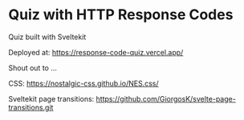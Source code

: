 # Quiz with HTTP Response Codes

Quiz built with Sveltekit

Deployed at: https://response-code-quiz.vercel.app/

Shout out to ...

CSS: https://nostalgic-css.github.io/NES.css/

Sveltekit page transitions: https://github.com/GiorgosK/svelte-page-transitions.git
